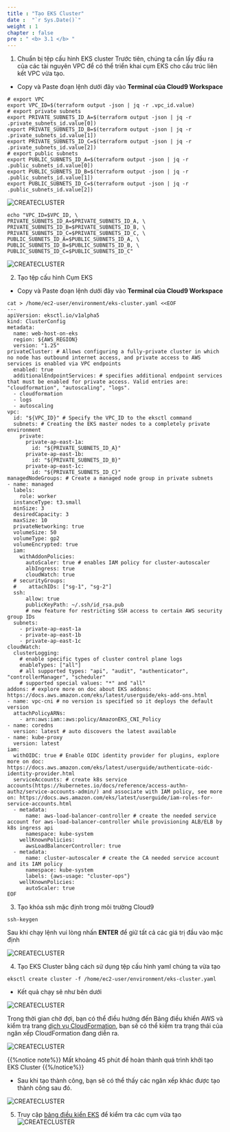 ```yaml
---
title : "Tạo EKS Cluster"
date :  "`r Sys.Date()`" 
weight : 1
chapter : false
pre : " <b> 3.1 </b> "
---
```


1. Chuẩn bị tệp cấu hình EKS cluster
Trước tiên, chúng ta cần lấy đầu ra của các tài nguyên VPC để có thể triển khai cụm EKS cho cấu trúc liên kết VPC vừa tạo.
- Copy và Paste đoạn lệnh dưới đây vào **Terminal của Cloud9 Workspace**
```
# export VPC
export VPC_ID=$(terraform output -json | jq -r .vpc_id.value)
# export private subnets
export PRIVATE_SUBNETS_ID_A=$(terraform output -json | jq -r .private_subnets_id.value[0])
export PRIVATE_SUBNETS_ID_B=$(terraform output -json | jq -r .private_subnets_id.value[1])
export PRIVATE_SUBNETS_ID_C=$(terraform output -json | jq -r .private_subnets_id.value[2])
# export public subnets
export PUBLIC_SUBNETS_ID_A=$(terraform output -json | jq -r .public_subnets_id.value[0])
export PUBLIC_SUBNETS_ID_B=$(terraform output -json | jq -r .public_subnets_id.value[1])
export PUBLIC_SUBNETS_ID_C=$(terraform output -json | jq -r .public_subnets_id.value[2])
```
![CREATECLUSTER](/images/3.createekscluster/001-createcluster.png)
```
echo "VPC_ID=$VPC_ID, \
PRIVATE_SUBNETS_ID_A=$PRIVATE_SUBNETS_ID_A, \
PRIVATE_SUBNETS_ID_B=$PRIVATE_SUBNETS_ID_B, \
PRIVATE_SUBNETS_ID_C=$PRIVATE_SUBNETS_ID_C, \
PUBLIC_SUBNETS_ID_A=$PUBLIC_SUBNETS_ID_A, \
PUBLIC_SUBNETS_ID_B=$PUBLIC_SUBNETS_ID_B, \
PUBLIC_SUBNETS_ID_C=$PUBLIC_SUBNETS_ID_C"

```
![CREATECLUSTER](/images/3.createekscluster/002-createcluster.png)

2. Tạo tệp cấu hình Cụm EKS
- Copy và Paste đoạn lệnh dưới đây vào **Terminal của Cloud9 Workspace**
```
cat > /home/ec2-user/environment/eks-cluster.yaml <<EOF
---
apiVersion: eksctl.io/v1alpha5
kind: ClusterConfig
metadata:
  name: web-host-on-eks
  region: ${AWS_REGION}
  version: "1.25"
privateCluster: # Allows configuring a fully-private cluster in which no node has outbound internet access, and private access to AWS services is enabled via VPC endpoints
  enabled: true
  additionalEndpointServices: # specifies additional endpoint services that must be enabled for private access. Valid entries are: "cloudformation", "autoscaling", "logs".
  - cloudformation
  - logs
  - autoscaling
vpc:
  id: "${VPC_ID}" # Specify the VPC_ID to the eksctl command
  subnets: # Creating the EKS master nodes to a completely private environment
    private:
      private-ap-east-1a: 
        id: "${PRIVATE_SUBNETS_ID_A}"
      private-ap-east-1b:
        id: "${PRIVATE_SUBNETS_ID_B}"
      private-ap-east-1c:
        id: "${PRIVATE_SUBNETS_ID_C}"
managedNodeGroups: # Create a managed node group in private subnets
- name: managed
  labels:
    role: worker
  instanceType: t3.small
  minSize: 3
  desiredCapacity: 3
  maxSize: 10
  privateNetworking: true
  volumeSize: 50
  volumeType: gp2
  volumeEncrypted: true
  iam:
    withAddonPolicies: 
      autoScaler: true # enables IAM policy for cluster-autoscaler
      albIngress: true 
      cloudWatch: true 
  # securityGroups:
  #    attachIDs: ["sg-1", "sg-2"]
  ssh:
      allow: true
      publicKeyPath: ~/.ssh/id_rsa.pub
      # new feature for restricting SSH access to certain AWS security group IDs
  subnets:
    - private-ap-east-1a
    - private-ap-east-1b
    - private-ap-east-1c
cloudWatch:
  clusterLogging:
    # enable specific types of cluster control plane logs
    enableTypes: ["all"]
    # all supported types: "api", "audit", "authenticator", "controllerManager", "scheduler"
    # supported special values: "*" and "all"
addons: # explore more on doc about EKS addons: https://docs.aws.amazon.com/eks/latest/userguide/eks-add-ons.html
- name: vpc-cni # no version is specified so it deploys the default version
  attachPolicyARNs:
    - arn:aws:iam::aws:policy/AmazonEKS_CNI_Policy
- name: coredns
  version: latest # auto discovers the latest available
- name: kube-proxy
  version: latest
iam:
  withOIDC: true # Enable OIDC identity provider for plugins, explore more on doc: https://docs.aws.amazon.com/eks/latest/userguide/authenticate-oidc-identity-provider.html
  serviceAccounts: # create k8s service accounts(https://kubernetes.io/docs/reference/access-authn-authz/service-accounts-admin/) and associate with IAM policy, see more on: https://docs.aws.amazon.com/eks/latest/userguide/iam-roles-for-service-accounts.html
  - metadata:
      name: aws-load-balancer-controller # create the needed service account for aws-load-balancer-controller while provisioning ALB/ELB by k8s ingress api
      namespace: kube-system
    wellKnownPolicies:
      awsLoadBalancerController: true
  - metadata:
      name: cluster-autoscaler # create the CA needed service account and its IAM policy
      namespace: kube-system
      labels: {aws-usage: "cluster-ops"}
    wellKnownPolicies:
      autoScaler: true
EOF
```

3. Tạo khóa ssh mặc định trong môi trường Cloud9

```
ssh-keygen
```
Sau khi chạy lệnh vui lòng nhấn **ENTER** để giữ tất cả các giá trị đầu vào mặc định

![CREATECLUSTER](/images/3.createekscluster/003-createcluster.png)

4. Tạo EKS Cluster bằng cách sử dụng tệp cấu hình yaml chúng ta vừa tạo
```
eksctl create cluster -f /home/ec2-user/environment/eks-cluster.yaml
```

- Kết quả chạy sẽ như bên dưới

![CREATECLUSTER](/images/3.createekscluster/004-createcluster.png)

Trong thời gian chờ đợi, bạn có thể điều hướng đến Bảng điều khiển AWS và kiểm tra trang [dịch vụ CloudFormation](https://ap-southeast-1.console.aws.amazon.com/cloudformation/home), bạn sẽ có thể kiểm tra trạng thái của ngăn xếp CloudFormation đang diễn ra.

![CREATECLUSTER](/images/3.createekscluster/005-createcluster.png)

{{%notice note%}}
Mất khoảng 45 phút để hoàn thành quá trình khởi tạo EKS Cluster
{{%/notice%}}

- Sau khi tạo thành công, bạn sẽ có thể thấy các ngăn xếp khác được tạo thành công sau đó.

![CREATECLUSTER](/images/3.createekscluster/006-createcluster.png)

5. Truy cập [bảng điều kiển EKS](https://ap-southeast-1.console.aws.amazon.com/eks/home) để kiểm tra các cụm vừa tạo
![CREATECLUSTER](/images/3.createekscluster/007-createcluster.png)